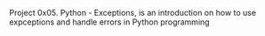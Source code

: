 Project 0x05. Python - Exceptions, is an introduction on how to use expceptions and handle errors in Python programming
